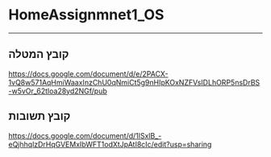 # HomeAssignmnet1_OS
---
קובץ המטלה
---
https://docs.google.com/document/d/e/2PACX-1vQ8w571AqHmiWaaxInzChU0qNmiCt5g9nHIpKOxNZFVsIDLhORP5nsDrBS-w5vOr_62tloa28yd2NGf/pub

קובץ תשובות
---
https://docs.google.com/document/d/1lSxlB_-eQjhhqlzDrHqGVEMxIbWFT1odXtJpAtI8cIc/edit?usp=sharing